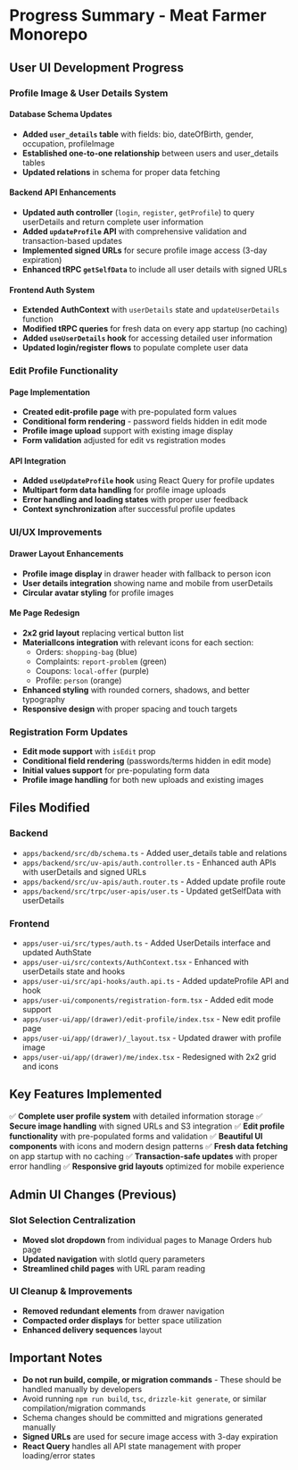 # Progress Summary - Meat Farmer Monorepo

## User UI Development Progress

### Profile Image & User Details System

#### Database Schema Updates
- **Added `user_details` table** with fields: bio, dateOfBirth, gender, occupation, profileImage
- **Established one-to-one relationship** between users and user_details tables
- **Updated relations** in schema for proper data fetching

#### Backend API Enhancements
- **Updated auth controller** (`login`, `register`, `getProfile`) to query userDetails and return complete user information
- **Added `updateProfile` API** with comprehensive validation and transaction-based updates
- **Implemented signed URLs** for secure profile image access (3-day expiration)
- **Enhanced tRPC `getSelfData`** to include all user details with signed URLs

#### Frontend Auth System
- **Extended AuthContext** with `userDetails` state and `updateUserDetails` function
- **Modified tRPC queries** for fresh data on every app startup (no caching)
- **Added `useUserDetails` hook** for accessing detailed user information
- **Updated login/register flows** to populate complete user data

### Edit Profile Functionality

#### Page Implementation
- **Created edit-profile page** with pre-populated form values
- **Conditional form rendering** - password fields hidden in edit mode
- **Profile image upload** support with existing image display
- **Form validation** adjusted for edit vs registration modes

#### API Integration
- **Added `useUpdateProfile` hook** using React Query for profile updates
- **Multipart form data handling** for profile image uploads
- **Error handling and loading states** with proper user feedback
- **Context synchronization** after successful profile updates

### UI/UX Improvements

#### Drawer Layout Enhancements
- **Profile image display** in drawer header with fallback to person icon
- **User details integration** showing name and mobile from userDetails
- **Circular avatar styling** for profile images

#### Me Page Redesign
- **2x2 grid layout** replacing vertical button list
- **MaterialIcons integration** with relevant icons for each section:
  - Orders: `shopping-bag` (blue)
  - Complaints: `report-problem` (green)
  - Coupons: `local-offer` (purple)
  - Profile: `person` (orange)
- **Enhanced styling** with rounded corners, shadows, and better typography
- **Responsive design** with proper spacing and touch targets

### Registration Form Updates
- **Edit mode support** with `isEdit` prop
- **Conditional field rendering** (passwords/terms hidden in edit mode)
- **Initial values support** for pre-populating form data
- **Profile image handling** for both new uploads and existing images

## Files Modified

### Backend
- `apps/backend/src/db/schema.ts` - Added user_details table and relations
- `apps/backend/src/uv-apis/auth.controller.ts` - Enhanced auth APIs with userDetails and signed URLs
- `apps/backend/src/uv-apis/auth.router.ts` - Added update profile route
- `apps/backend/src/trpc/user-apis/user.ts` - Updated getSelfData with userDetails

### Frontend
- `apps/user-ui/src/types/auth.ts` - Added UserDetails interface and updated AuthState
- `apps/user-ui/src/contexts/AuthContext.tsx` - Enhanced with userDetails state and hooks
- `apps/user-ui/src/api-hooks/auth.api.ts` - Added updateProfile API and hook
- `apps/user-ui/components/registration-form.tsx` - Added edit mode support
- `apps/user-ui/app/(drawer)/edit-profile/index.tsx` - New edit profile page
- `apps/user-ui/app/(drawer)/_layout.tsx` - Updated drawer with profile image
- `apps/user-ui/app/(drawer)/me/index.tsx` - Redesigned with 2x2 grid and icons

## Key Features Implemented

✅ **Complete user profile system** with detailed information storage
✅ **Secure image handling** with signed URLs and S3 integration
✅ **Edit profile functionality** with pre-populated forms and validation
✅ **Beautiful UI components** with icons and modern design patterns
✅ **Fresh data fetching** on app startup with no caching
✅ **Transaction-safe updates** with proper error handling
✅ **Responsive grid layouts** optimized for mobile experience

## Admin UI Changes (Previous)

### Slot Selection Centralization
- **Moved slot dropdown** from individual pages to Manage Orders hub page
- **Updated navigation** with slotId query parameters
- **Streamlined child pages** with URL param reading

### UI Cleanup & Improvements
- **Removed redundant elements** from drawer navigation
- **Compacted order displays** for better space utilization
- **Enhanced delivery sequences** layout

## Important Notes
- **Do not run build, compile, or migration commands** - These should be handled manually by developers
- Avoid running `npm run build`, `tsc`, `drizzle-kit generate`, or similar compilation/migration commands
- Schema changes should be committed and migrations generated manually
- **Signed URLs** are used for secure image access with 3-day expiration
- **React Query** handles all API state management with proper loading/error states